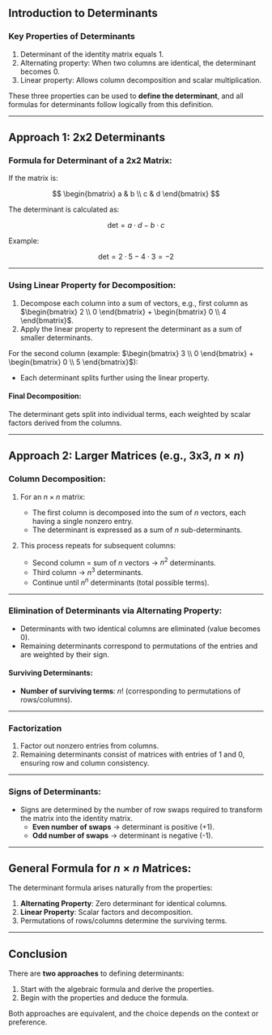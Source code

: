 ## Introduction to Determinants

### Key Properties of Determinants
1. Determinant of the identity matrix equals 1.
2. Alternating property: When two columns are identical, the determinant becomes 0.
3. Linear property: Allows column decomposition and scalar multiplication.

These three properties can be used to **define the determinant**, and all formulas for determinants follow logically from this definition.

---

## Approach 1: 2x2 Determinants

### Formula for Determinant of a 2x2 Matrix:
If the matrix is:

$$
\begin{bmatrix}
a & b \\
c & d
\end{bmatrix}
$$

The determinant is calculated as:

$$
\text{det} =
a \cdot d - b \cdot c
$$

Example: 

$$
\text{det} =
2 \cdot 5 - 4 \cdot 3 = -2
$$

---

### Using Linear Property for Decomposition:
1. Decompose each column into a sum of vectors, e.g., first column as $\begin{bmatrix} 2 \\ 0 \end{bmatrix} + \begin{bmatrix} 0 \\ 4 \end{bmatrix}$.
2. Apply the linear property to represent the determinant as a sum of smaller determinants.

For the second column (example: $\begin{bmatrix} 3 \\ 0 \end{bmatrix} + \begin{bmatrix} 0 \\ 5 \end{bmatrix}$):
- Each determinant splits further using the linear property.

#### Final Decomposition:
The determinant gets split into individual terms, each weighted by scalar factors derived from the columns.

---

## Approach 2: Larger Matrices (e.g., 3x3, $n \times n$)

### Column Decomposition:
1. For an $n \times n$ matrix:
   - The first column is decomposed into the sum of $n$ vectors, each having a single nonzero entry.
   - The determinant is expressed as a sum of $n$ sub-determinants.

2. This process repeats for subsequent columns:
   - Second column = sum of $n$ vectors $\rightarrow$ $n^2$ determinants.
   - Third column $\rightarrow$ $n^3$ determinants.
   - Continue until $n^n$ determinants (total possible terms).

---

### Elimination of Determinants via Alternating Property:
- Determinants with two identical columns are eliminated (value becomes 0).
- Remaining determinants correspond to permutations of the entries and are weighted by their sign.

#### Surviving Determinants:
- **Number of surviving terms**: $n!$ (corresponding to permutations of rows/columns).

---

### Factorization
1. Factor out nonzero entries from columns.
2. Remaining determinants consist of matrices with entries of 1 and 0, ensuring row and column consistency.

---

### Signs of Determinants:
- Signs are determined by the number of row swaps required to transform the matrix into the identity matrix.
   - **Even number of swaps** $\rightarrow$ determinant is positive (+1).
   - **Odd number of swaps** $\rightarrow$ determinant is negative (-1).

---

## General Formula for $n \times n$ Matrices:
The determinant formula arises naturally from the properties:
1. **Alternating Property**: Zero determinant for identical columns.
2. **Linear Property**: Scalar factors and decomposition.
3. Permutations of rows/columns determine the surviving terms.

---

## Conclusion
There are **two approaches** to defining determinants:
1. Start with the algebraic formula and derive the properties.
2. Begin with the properties and deduce the formula.

Both approaches are equivalent, and the choice depends on the context or preference.

